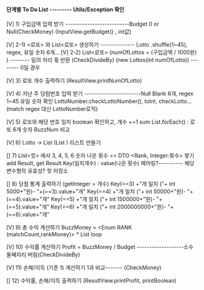 

#### 단계별 To Do List --------- Utils/Exception 확인

[V]      1) 구입금액 입력 받기 --------------------------Budget 0 or Null(CheckMoney)
            (InputView.getBudget() , int값)
    
[V]      2-1) <로또> 와 List<로또> 생성하기 -------------- Lotto .shuffle(1~45), regex, 유일 숫자 6개...
[V]     2-2) List<로또> (numOfLottos = (구입금액 / 1000원) ) -------- 일의 자리 몫 반환 (CheckDivideBy)
            (new Lottos(int numOfLotto))   -------- 0일 경우
    
[V]      3) 로또 개수 출력하기 
           (ResultView.printNumOfLotto)
    
[V]      4) 지난 주 당첨번호 입력 받기 -----------------------Null Blank 6개, regex 1~45 유일 숫자 확인
            LottoNumber.checkLottoNumber(), toInt, checkLotto... (match regex 대신 LottoNumber로직)
   
[V]      5) 로또와 해당 번호 일치 boolean 확인하고, <matchCount>개수 +=1  sum
            List<LottoNumber>.forEach() : 로또 6개 숫자  BuzzNum 비교
   
[V]      6) Lotto -> List<matchCount> (List<Lotto> ) 리스트 만들기 

[]      7) List<힛> 에서 3, 4, 5, 6 숫자 나온 횟수 
        => DTO <Rank, Integer:횟수>  쌓기 add Result, get Result
            Key(일치개수) : value(나온 횟수) 페어링?---------- 해당 변수형의 유효성? 힛 저장소
   
[]      8) 당첨 통계 출력하기
           (getInteger = 개수)
           Key(==3) +"개 일치 ("+ int 5000+"원)- "+(==3).value+"개"
           Key(==4) +"개 일치 ("+ int 50000+"원)- "+(==4).value+"개"
           Key(==5) +"개 일치 ("+ int 1500000+"원)- "+(==5).value+"개"
           Key(==6) +"개 일치 ("+ int 2000000000+"원)- "+(==6).value+"개"
   
 [V]     9) 총 수익 계산하기  BuzzMoney = <Enum RANK (matchCount,rankMoney)> * List<matchCount> loop 
 
 [V]    10) 수익률 계산하기  Profit = BuzzMoney / Budget -------------------소수 둘째자리 버림(CheckDivideBy)
   
 [V]    11) 손해/이득 (기준 1) 계산하기  1과 비교------- (CheckMoney)

 []     12) 수익률, 손해/이득 출력하기
        (ResultView.printProfit, printBoolean)
   